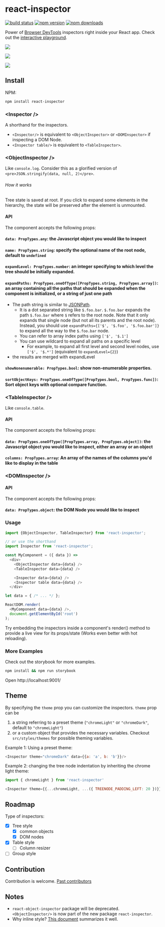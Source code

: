 react-inspector
=====================

[![build status](https://img.shields.io/travis/xyc/react-inspector/master.svg?style=flat-square)](https://travis-ci.org/xyc/react-inspector)
[![npm version](https://img.shields.io/npm/v/react-inspector.svg?style=flat-square)](https://www.npmjs.com/package/react-inspector)
[![npm downloads](https://img.shields.io/npm/dm/react-inspector.svg?style=flat-square)](https://www.npmjs.com/package/react-inspector)

Power of [Browser DevTools](https://developers.google.com/web/tools/chrome-devtools/) inspectors right inside your React app. Check out the [interactive playground](http://xyc.github.io/react-inspector/).

![](http://xyc.github.io/react-inspector/objectinspector.png)

![](https://cldup.com/XhNGcBq9h2.png)

![](http://xyc.github.io/react-inspector/tableinspector.png)

## Install

NPM:
```sh
npm install react-inspector
```

### &lt;Inspector />
A shorthand for the inspectors.

- `<Inspector/>` is equivalent to `<ObjectInspector>` or `<DOMInspector>` if inspecting a DOM Node.
- `<Inspector table/>` is equivalent to `<TableInspector>`.

### &lt;ObjectInspector />
Like `console.log`. Consider this as a glorified version of `<pre>JSON.stringify(data, null, 2)</pre>`.

###### How it works
Tree state is saved at root. If you click to expand some elements in the hierarchy, the state will be preserved after the element is unmounted.

#### API
The component accepts the following props:
#### `data: PropTypes.any`: the Javascript object you would like to inspect

#### `name: PropTypes.string`: specify the optional name of the root node, default to `undefined`

#### `expandLevel: PropTypes.number`: an integer specifying to which level the tree should be initially expanded.

#### `expandPaths: PropTypes.oneOfType([PropTypes.string, PropTypes.array])`: an array containing all the paths that should be expanded when the component is initialized, or a string of just one path
- The path string is similar to [JSONPath](http://goessner.net/articles/JsonPath/).
  - It is a dot separated string like `$.foo.bar`. `$.foo.bar` expands the path `$.foo.bar` where `$` refers to the root node. Note that it only expands that single node (but not all its parents and the root node). Instead, you should use `expandPaths={['$', '$.foo', '$.foo.bar']}` to expand all the way to the `$.foo.bar` node.
  - You can refer to array index paths using `['$', '$.1']`
  - You can use wildcard to expand all paths on a specific level
    - For example, to expand all first level and second level nodes, use `['$', '$.*']` (equivalent to `expandLevel={2}`)
- the results are merged with expandLevel

#### `showNonenumerable: PropTypes.bool`: show non-enumerable properties.

#### `sortObjectKeys: PropTypes.oneOfType([PropTypes.bool, PropTypes.func])`: Sort object keys with optional compare function.

### &lt;TableInspector />
Like `console.table`.

#### API
The component accepts the following props:
#### `data: PropTypes.oneOfType([PropTypes.array, PropTypes.object])`: the Javascript object you would like to inspect, either an array or an object

#### `columns: PropTypes.array`: An array of the names of the columns you'd like to display in the table

### &lt;DOMInspector />
#### API
The component accepts the following props:
#### `data: PropTypes.object`: the DOM Node you would like to inspect

### Usage
```js
import {ObjectInspector, TableInspector} from 'react-inspector';

// or use the shorthand
import Inspector from 'react-inspector';

const MyComponent = ({ data }) =>
  <div>
    <ObjectInspector data={data} />
    <TableInspector data={data} />

    <Inspector data={data} />
    <Inspector table data={data} />
  </div>

let data = { /* ... */ };

ReactDOM.render(
  <MyComponent data={data} />,
  document.getElementById('root')
);
```
Try embedding the inspectors inside a component's render() method to provide a live view for its props/state (Works even better with hot reloading).

### More Examples
Check out the storybook for more examples.
```sh
npm install && npm run storybook
```
Open http://localhost:9001/

## Theme
By specifying the `theme` prop you can customize the inspectors. `theme` prop can be

1. a string referring to a preset theme (`"chromeLight"` or `"chromeDark"`, default to `"chromeLight"`)
2. or a custom object that provides the necessary variables. Checkout `src/styles/themes` for possible theming variables.

Example 1: Using a preset theme:
```js
<Inspector theme="chromeDark" data={{a: 'a', b: 'b'}}/>
```

Example 2: changing the tree node indentation by inheriting the chrome light theme:
```js
import { chromeLight } from 'react-inspector'

<Inspector theme={{...chromeLight, ...({ TREENODE_PADDING_LEFT: 20 })}} data={{a: 'a', b: 'b'}}/>
```

## Roadmap
Type of inspectors:
- [x] Tree style
  - [x] common objects
  - [x] DOM nodes
- [x] Table style
  - [ ] Column resizer
- [ ] Group style

## Contribution
Contribution is welcome. [Past contributors](https://github.com/xyc/react-inspector/graphs/contributors)

## Notes
- `react-object-inspector` package will be deprecated. `<ObjectInspector/>` is now part of the new package `react-inspector`.
- Why inline style? [This document](https://github.com/erikras/react-redux-universal-hot-example/blob/master/docs/InlineStyles.md) summarizes it well.
